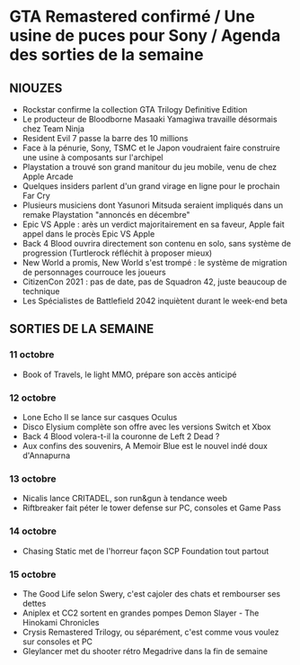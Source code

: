 # GTA Remastered confirmé / Une usine de puces pour Sony / Agenda des sorties de la semaine

## NIOUZES

- Rockstar confirme la collection GTA Trilogy Definitive Edition
- Le producteur de Bloodborne Masaaki Yamagiwa travaille désormais chez Team Ninja
- Resident Evil 7 passe la barre des 10 millions 
- Face à la pénurie, Sony, TSMC et le Japon voudraient faire construire une usine à composants sur l'archipel
- Playstation a trouvé son grand manitour du jeu mobile, venu de chez Apple Arcade
- Quelques insiders parlent d'un grand virage en ligne pour le prochain Far Cry
- Plusieurs musiciens dont Yasunori Mitsuda seraient impliqués dans un remake Playstation "annoncés en décembre"
- Epic VS Apple : arès un verdict majoritairement en sa faveur, Apple fait appel dans le procès Epic VS Apple
- Back 4 Blood ouvrira directement son contenu en solo, sans système de progression (Turtlerock réfléchit à proposer mieux)
- New World a promis, New World s'est trompé : le système de migration de personnages courrouce les joueurs
- CitizenCon 2021 : pas de date, pas de Squadron 42, juste beaucoup de technique
- Les Spécialistes de Battlefield 2042 inquiètent durant le week-end beta

## SORTIES DE LA SEMAINE

### 11 octobre
- Book of Travels, le light MMO, prépare son accès anticipé

### 12 octobre
- Lone Echo II se lance sur casques Oculus
- Disco Elysium complète son offre avec les versions Switch et Xbox
- Back 4 Blood volera-t-il la couronne de Left 2 Dead ? 
- Aux confins des souvenirs, A Memoir Blue est le nouvel indé doux d'Annapurna

### 13 octobre
- Nicalis lance CRITADEL, son run&gun à tendance weeb
- Riftbreaker fait péter le tower defense sur PC, consoles et Game Pass

### 14 octobre
- Chasing Static met de l'horreur façon SCP Foundation tout partout 

### 15 octobre
- The Good Life selon Swery, c'est cajoler des chats et rembourser ses dettes
- Aniplex et CC2 sortent en grandes pompes Demon Slayer - The Hinokami Chronicles
- Crysis Remastered Trilogy, ou séparément, c'est comme vous voulez sur consoles et PC
- Gleylancer met du shooter rétro Megadrive dans la fin de semaine

## 
